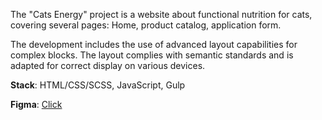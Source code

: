 The "Cats Energy" project is a website about functional nutrition for cats, covering several pages: Home, product catalog, application form.

The development includes the use of advanced layout capabilities for complex blocks. The layout complies with semantic standards and is adapted for correct display on various devices.

**Stack**: HTML/CSS/SCSS, JavaScript, Gulp

**Figma**: [Click](https://www.figma.com/file/Brl84POwGkIbTXNwI6wUzr/HTML-2-%2F-%D0%9A%D1%8D%D1%82-%D1%8D%D0%BD%D0%B5%D1%80%D0%B4%D0%B6%D0%B8-(25)-(Copy)-(Copy)?type=design&node-id=0-1&mode=design&t=Vm5iRAeY22LZ95oB-0)
